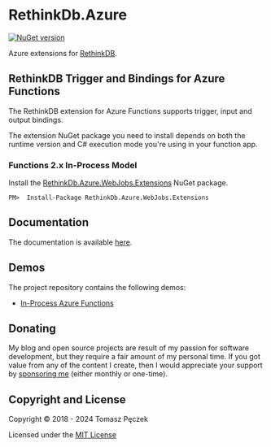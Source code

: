 # RethinkDb.Azure
[![NuGet version](https://badge.fury.io/nu/RethinkDb.Azure.WebJobs.Extensions.svg)](http://badge.fury.io/nu/RethinkDb.Azure.WebJobs.Extensions)

Azure extensions for [RethinkDB](https://www.rethinkdb.com/).

## RethinkDB Trigger and Bindings for Azure Functions

The RethinkDB extension for Azure Functions supports trigger, input and output bindings.

The extension NuGet package you need to install depends on both the runtime version and C# execution mode you're using in your function app.

### Functions 2.x  In-Process Model

Install the [RethinkDb.Azure.WebJobs.Extensions](https://www.nuget.org/packages/RethinkDb.Azure.WebJobs.Extensions) NuGet package.

```
PM>  Install-Package RethinkDb.Azure.WebJobs.Extensions
```

## Documentation

The documentation is available [here](https://tpeczek.github.io/RethinkDb.Azure/).

## Demos

The project repository contains the following demos:
- [In-Process Azure Functions](https://github.com/tpeczek/RethinkDb.Azure/tree/main/samples/Demo.RethinkDb.Azure.Functions)

## Donating

My blog and open source projects are result of my passion for software development, but they require a fair amount of my personal time. If you got value from any of the content I create, then I would appreciate your support by [sponsoring me](https://github.com/sponsors/tpeczek) (either monthly or one-time).

## Copyright and License

Copyright © 2018 - 2024 Tomasz Pęczek

Licensed under the [MIT License](https://github.com/tpeczek/RethinkDb.Azure/blob/master/LICENSE.md)
